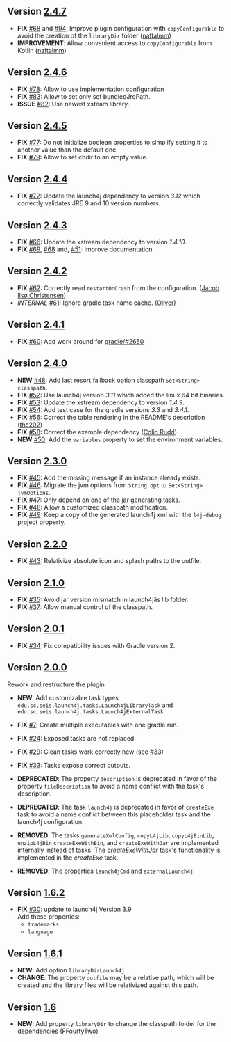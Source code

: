## Version [2.4.7](https://github.com/TheBoegl/gradle-launch4j/releases/tag/v2.4.7)
- **FIX** [#68](https://github.com/TheBoegl/gradle-launch4j/issues/68) and [#94](https://github.com/TheBoegl/gradle-launch4j/pull/94): Improve plugin configuration with `copyConfigurable` to avoid the creation of the `libraryDir` folder ([naftalmm](https://github.com/naftalmm))
- **IMPROVEMENT**: Allow convenient access to `copyConfigurable` from Kotlin ([naftalmm](https://github.com/naftalmm))

## Version [2.4.6](https://github.com/TheBoegl/gradle-launch4j/releases/tag/v2.4.6)
- **FIX** [#78](https://github.com/TheBoegl/gradle-launch4j/issues/78): Allow to use implementation configuration
- **FIX** [#83](https://github.com/TheBoegl/gradle-launch4j/issues/83): Allow to set only set bundledJrePath.
- **ISSUE** [#82](https://github.com/TheBoegl/gradle-launch4j/issues/82): Use newest xsteam library.

## Version [2.4.5](https://github.com/TheBoegl/gradle-launch4j/releases/tag/v2.4.5)
- **FIX** [#77](https://github.com/TheBoegl/gradle-launch4j/issues/77): Do not initialize boolean properties to simplify setting it to another value than the default one.
- **FIX** [#79](https://github.com/TheBoegl/gradle-launch4j/issues/79): Allow to set chdir to an empty value.

## Version [2.4.4](https://github.com/TheBoegl/gradle-launch4j/releases/tag/v2.4.4)
- **FIX** [#72](https://github.com/TheBoegl/gradle-launch4j/issues/72): Update the launch4j dependency to version _3.12_ which correctly validates JRE 9 and 10 version numbers.

## Version [2.4.3](https://github.com/TheBoegl/gradle-launch4j/releases/tag/v2.4.3)
- **FIX** [#66](https://github.com/TheBoegl/gradle-launch4j/issues/66): Update the xstream dependency to version _1.4.10_.
- **FIX** [#69](https://github.com/TheBoegl/gradle-launch4j/issues/69), [#68](https://github.com/TheBoegl/gradle-launch4j/issues/68) and, [#51](https://github.com/TheBoegl/gradle-launch4j/issues/51): Improve documentation.

## Version [2.4.2](https://github.com/TheBoegl/gradle-launch4j/releases/tag/v2.4.2)
- **FIX** [#62](https://github.com/TheBoegl/gradle-launch4j/issues/62): Correctly read `restartOnCrash` from the configuration. ([Jacob Ilsø Christensen](//github.com/jacobilsoe))
- *INTERNAL* [#61](https://github.com/TheBoegl/gradle-launch4j/issues/61): Ignore gradle task name cache. ([Oliver](https://github.com/obearn))

## Version [2.4.1](https://github.com/TheBoegl/gradle-launch4j/releases/tag/v2.4.1)
- **FIX** [#60](https://github.com/TheBoegl/gradle-launch4j/issues/60): Add work around for [gradle/#2650](https://github.com/gradle/gradle/issues/2650)
## Version [2.4.0](https://github.com/TheBoegl/gradle-launch4j/releases/tag/v2.4.0)
- **NEW** [#48](https://github.com/TheBoegl/gradle-launch4j/issues/48): Add last resort fallback option classpath `Set<String> classpath`.
- **FIX** [#52](https://github.com/TheBoegl/gradle-launch4j/issues/52): Use launch4j version _3.11_ which added the linux 64 bit binaries.
- **FIX** [#53](https://github.com/TheBoegl/gradle-launch4j/issues/53): Update the xstream dependency to version _1.4.9_.
- **FIX** [#54](https://github.com/TheBoegl/gradle-launch4j/issues/54): Add test case for the gradle versions _3.3_ and _3.4.1_.
- **FIX** [#56](https://github.com/TheBoegl/gradle-launch4j/issues/56): Correct the table rendering in the README's description ([thc202](https://github.com/thc202))
- **FIX** [#58](https://github.com/TheBoegl/gradle-launch4j/issues/58): Correct the example dependency ([Colin Rudd](https://github.com/cnrudd))
- **NEW** [#50](https://github.com/TheBoegl/gradle-launch4j/issues/59): Add the `variables` property to set the environment variables.

## Version [2.3.0](https://github.com/TheBoegl/gradle-launch4j/releases/tag/v2.3.0)
- **FIX** [#45](https://github.com/TheBoegl/gradle-launch4j/issues/45): Add the missing message if an instance already exists.
- **FIX** [#46](https://github.com/TheBoegl/gradle-launch4j/issues/46): Migrate the jvm options from `String opt` to `Set<String> jvmOptions`.
- **FIX** [#47](https://github.com/TheBoegl/gradle-launch4j/issues/47): Only depend on one of the jar generating tasks.
- **FIX** [#48](https://github.com/TheBoegl/gradle-launch4j/issues/48): Allow a customized classpath modification.
- **FIX** [#49](https://github.com/TheBoegl/gradle-launch4j/issues/49): Keep a copy of the generated launch4j xml with the `l4j-debug` project property.

## Version [2.2.0](https://github.com/TheBoegl/gradle-launch4j/releases/tag/v2.2.0)
- **FIX** [#43](https://github.com/TheBoegl/gradle-launch4j/issues/43): Relativize absolute icon and splash paths to the outfile.

## Version [2.1.0](https://github.com/TheBoegl/gradle-launch4j/releases/tag/v2.1.0)
- **FIX** [#35](https://github.com/TheBoegl/gradle-launch4j/issues/35): Avoid jar version mismatch in launch4jäs lib folder.
- **FIX** [#37](https://github.com/TheBoegl/gradle-launch4j/issues/37): Allow manual control of the classpath.

## Version [2.0.1](https://github.com/TheBoegl/gradle-launch4j/releases/tag/v2.0.1)
- **FIX** [#34](https://github.com/TheBoegl/gradle-launch4j/issues/34): Fix compatibility issues with Gradle version 2.

## Version [2.0.0](https://github.com/TheBoegl/gradle-launch4j/releases/tag/v2.0.0)
Rework and restructure the plugin
- **NEW**: Add customizable task types `edu.sc.seis.launch4j.tasks.Launch4jLibraryTask` and `edu.sc.seis.launch4j.tasks.Launch4jExternalTask`
- **FIX** [#7](https://github.com/TheBoegl/gradle-launch4j/issues/7): Create multiple executables with one gradle run.
- **FIX** [#24](https://github.com/TheBoegl/gradle-launch4j/issues/24): Exposed tasks are not replaced.
- **FIX** [#29](https://github.com/TheBoegl/gradle-launch4j/issues/29): Clean tasks work correctly new (see [#33](https://github.com/TheBoegl/gradle-launch4j/issues/33))
- **FIX** [#33](https://github.com/TheBoegl/gradle-launch4j/issues/33): Tasks expose correct outputs.
- **DEPRECATED**: The property `description` is deprecated in favor of the property `fileDescription` to avoid a name conflict with the task's description.
- **DEPRECATED**: The task `launch4j` is deprecated in favor of `createExe` task to avoid a name conflict between this placeholder task and the launch4j configuration.
- **REMOVED**: The tasks `generateXmlConfig`, `copyL4jLib`, `copyL4jBinLib`, `unzipL4jBin` `createExeWithBin`, and `createExeWithJar` are implemented internally instead of tasks.
The *createExeWithJar* task's functionality is implemented in the *createExe* task. 

- **REMOVED**: The properties `launch4jCmd` and `externalLaunch4j` 


## Version [1.6.2](https://github.com/TheBoegl/gradle-launch4j/releases/tag/v1.6.2)
- **FIX** [#30](https://github.com/TheBoegl/gradle-launch4j/issues/30): update to launch4j Version 3.9  
Add these properties:
  - `trademarks`
  - `language`

## Version [1.6.1](https://github.com/TheBoegl/gradle-launch4j/releases/tag/v1.6.1)
- **NEW**: Add option `libraryDirLaunch4j`
- **CHANGE**: The property `outfile` may be a relative path, which will be created and the library files will be relativized against this path.

## Version [1.6](https://github.com/TheBoegl/gradle-launch4j/releases/tag/v1.6)
- **NEW**: Add property `libraryDir` to change the classpath folder for the dependencies 
([FFourtyTwo](//github.com/FFourtyTwo))
